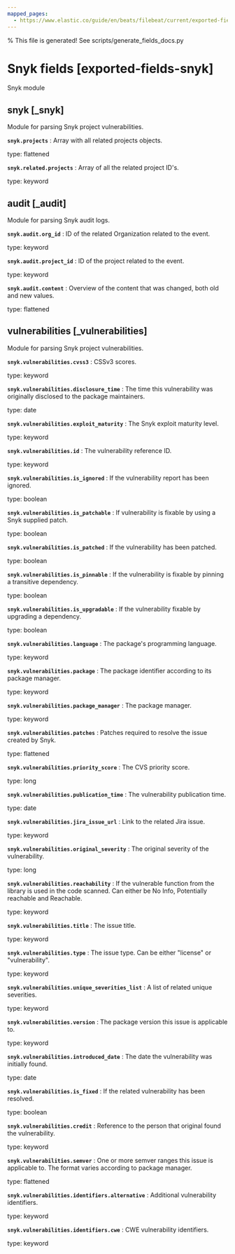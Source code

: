 ```yaml
---
mapped_pages:
  - https://www.elastic.co/guide/en/beats/filebeat/current/exported-fields-snyk.html
---
```


% This file is generated! See scripts/generate_fields_docs.py

# Snyk fields [exported-fields-snyk]

Snyk module

## snyk [_snyk]

Module for parsing Snyk project vulnerabilities.

**`snyk.projects`**
:   Array with all related projects objects.

type: flattened


**`snyk.related.projects`**
:   Array of all the related project ID's.

type: keyword


## audit [_audit]

Module for parsing Snyk audit logs.

**`snyk.audit.org_id`**
:   ID of the related Organization related to the event.

type: keyword


**`snyk.audit.project_id`**
:   ID of the project related to the event.

type: keyword


**`snyk.audit.content`**
:   Overview of the content that was changed, both old and new values.

type: flattened


## vulnerabilities [_vulnerabilities]

Module for parsing Snyk project vulnerabilities.

**`snyk.vulnerabilities.cvss3`**
:   CSSv3 scores.

type: keyword


**`snyk.vulnerabilities.disclosure_time`**
:   The time this vulnerability was originally disclosed to the package maintainers.

type: date


**`snyk.vulnerabilities.exploit_maturity`**
:   The Snyk exploit maturity level.

type: keyword


**`snyk.vulnerabilities.id`**
:   The vulnerability reference ID.

type: keyword


**`snyk.vulnerabilities.is_ignored`**
:   If the vulnerability report has been ignored.

type: boolean


**`snyk.vulnerabilities.is_patchable`**
:   If vulnerability is fixable by using a Snyk supplied patch.

type: boolean


**`snyk.vulnerabilities.is_patched`**
:   If the vulnerability has been patched.

type: boolean


**`snyk.vulnerabilities.is_pinnable`**
:   If the vulnerability is fixable by pinning a transitive dependency.

type: boolean


**`snyk.vulnerabilities.is_upgradable`**
:   If the vulnerability fixable by upgrading a dependency.

type: boolean


**`snyk.vulnerabilities.language`**
:   The package's programming language.

type: keyword


**`snyk.vulnerabilities.package`**
:   The package identifier according to its package manager.

type: keyword


**`snyk.vulnerabilities.package_manager`**
:   The package manager.

type: keyword


**`snyk.vulnerabilities.patches`**
:   Patches required to resolve the issue created by Snyk.

type: flattened


**`snyk.vulnerabilities.priority_score`**
:   The CVS priority score.

type: long


**`snyk.vulnerabilities.publication_time`**
:   The vulnerability publication time.

type: date


**`snyk.vulnerabilities.jira_issue_url`**
:   Link to the related Jira issue.

type: keyword


**`snyk.vulnerabilities.original_severity`**
:   The original severity of the vulnerability.

type: long


**`snyk.vulnerabilities.reachability`**
:   If the vulnerable function from the library is used in the code scanned. Can either be No Info, Potentially reachable and Reachable.

type: keyword


**`snyk.vulnerabilities.title`**
:   The issue title.

type: keyword


**`snyk.vulnerabilities.type`**
:   The issue type. Can be either "license" or "vulnerability".

type: keyword


**`snyk.vulnerabilities.unique_severities_list`**
:   A list of related unique severities.

type: keyword


**`snyk.vulnerabilities.version`**
:   The package version this issue is applicable to.

type: keyword


**`snyk.vulnerabilities.introduced_date`**
:   The date the vulnerability was initially found.

type: date


**`snyk.vulnerabilities.is_fixed`**
:   If the related vulnerability has been resolved.

type: boolean


**`snyk.vulnerabilities.credit`**
:   Reference to the person that original found the vulnerability.

type: keyword


**`snyk.vulnerabilities.semver`**
:   One or more semver ranges this issue is applicable to. The format varies according to package manager.

type: flattened


**`snyk.vulnerabilities.identifiers.alternative`**
:   Additional vulnerability identifiers.

type: keyword


**`snyk.vulnerabilities.identifiers.cwe`**
:   CWE vulnerability identifiers.

type: keyword


